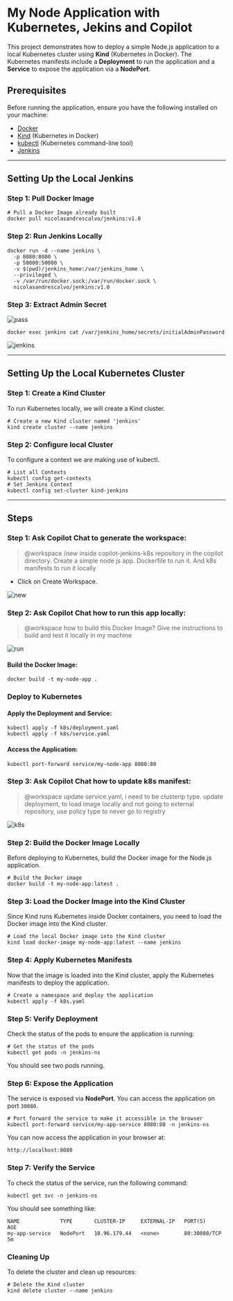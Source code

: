 # My Node Application with Kubernetes, Jekins and Copilot

This project demonstrates how to deploy a simple Node.js application to a local Kubernetes cluster using **Kind** (Kubernetes in Docker). The Kubernetes manifests include a **Deployment** to run the application and a **Service** to expose the application via a **NodePort**.

## Prerequisites

Before running the application, ensure you have the following installed on your machine:

- [Docker](https://www.docker.com/products/docker-desktop)
- [Kind](https://kind.sigs.k8s.io/) (Kubernetes in Docker)
- [kubectl](https://kubernetes.io/docs/tasks/tools/install-kubectl/) (Kubernetes command-line tool)
- [Jenkins](https://hub.docker.com/repository/docker/nicolasandrescalvo/jenkins/general)

---

## Setting Up the Local Jenkins

### Step 1: Pull Docker Image

    # Pull a Docker Image already built
    docker pull nicolasandrescalvo/jenkins:v1.0

### Step 2: Run Jenkins Locally

    docker run -d --name jenkins \
      -p 8080:8080 \
      -p 50000:50000 \
      -v $(pwd)/jenkins_home:/var/jenkins_home \
      --privileged \
      -v /var/run/docker.sock:/var/run/docker.sock \
      nicolasandrescalvo/jenkins:v1.0

### Step 3: Extract Admin Secret

![pass](./images/pass.png)

    docker exec jenkins cat /var/jenkins_home/secrets/initialAdminPassword

![jenkins](./images/jenkins.png)

---

## Setting Up the Local Kubernetes Cluster

### Step 1: Create a Kind Cluster

To run Kubernetes locally, we will create a Kind cluster.

    # Create a new Kind cluster named 'jenkins'
    kind create cluster --name jenkins

### Step 2: Configure local Cluster

To configure a context we are making use of kubectl.

    # List all Contexts
    kubectl config get-contexts
    # Set Jenkins Context
    kubectl config set-cluster kind-jenkins

---

## Steps

### Step 1: Ask Copilot Chat to generate the workspace:

> @workspace /new inside copilot-jenkins-k8s repository in the copilot directory. Create a simple node js app. Dockerfile to run it. And k8s manifests to run it locally

- Click on Create Workspace.

![new](./images/new.png)

### Step 2: Ask Copilot Chat how to run this app locally:

> @workspace how to build this Docker Image? Give me instructions to build and test it locally in my machine

![run](./images/run.png)

#### Build the Docker Image:

    docker build -t my-node-app .

### Deploy to Kubernetes

#### Apply the Deployment and Service:

    kubectl apply -f k8s/deployment.yaml
    kubectl apply -f k8s/service.yaml

#### Access the Application:

    kubectl port-forward service/my-node-app 8080:80

### Step 3: Ask Copilot Chat how to update k8s manifest:

> @workspace update service.yaml, i need to be clusterip type. update deployment, to load image locally and not going to external repository, use policy type to never go to registry

![k8s](./images/k8s.png)


### Step 2: Build the Docker Image Locally

Before deploying to Kubernetes, build the Docker image for the Node.js application.

    # Build the Docker image
    docker build -t my-node-app:latest .

### Step 3: Load the Docker Image into the Kind Cluster

Since Kind runs Kubernetes inside Docker containers, you need to load the Docker image into the Kind cluster.

    # Load the local Docker image into the Kind cluster
    kind load docker-image my-node-app:latest --name jenkins

### Step 4: Apply Kubernetes Manifests

Now that the image is loaded into the Kind cluster, apply the Kubernetes manifests to deploy the application.

    # Create a namespace and deploy the application
    kubectl apply -f k8s.yaml

### Step 5: Verify Deployment

Check the status of the pods to ensure the application is running:

    # Get the status of the pods
    kubectl get pods -n jenkins-ns

You should see two pods running.

### Step 6: Expose the Application

The service is exposed via **NodePort**. You can access the application on port `30080`.

    # Port forward the service to make it accessible in the browser
    kubectl port-forward service/my-app-service 8080:80 -n jenkins-ns

You can now access the application in your browser at:

    http://localhost:8080

### Step 7: Verify the Service

To check the status of the service, run the following command:

    kubectl get svc -n jenkins-ns

You should see something like:

    NAME             TYPE       CLUSTER-IP     EXTERNAL-IP   PORT(S)        AGE
    my-app-service   NodePort   10.96.179.44   <none>        80:30080/TCP   5m

### Cleaning Up

To delete the cluster and clean up resources:

    # Delete the Kind cluster
    kind delete cluster --name jenkins